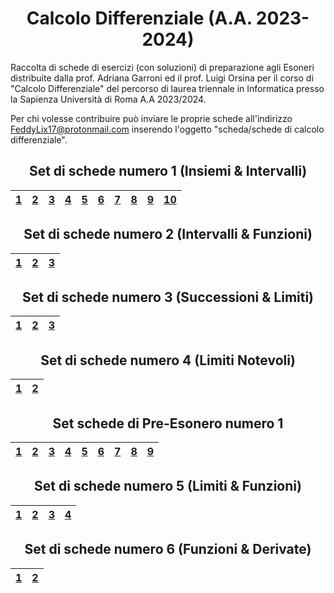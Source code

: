 <h1 align="center"> Calcolo Differenziale (A.A. 2023-2024) </h1>

Raccolta di schede di esercizi (con soluzioni) di preparazione agli Esoneri distribuite dalla prof. Adriana Garroni ed il prof. Luigi Orsina per il corso di "Calcolo Differenziale" del percorso di laurea triennale in Informatica presso la Sapienza Università di Roma A.A 2023/2024.

Per chi volesse contribuire può inviare le proprie schede all'indirizzo [FeddyLix17@protonmail.com](mailto:FeddyLix17@protonmail.com) inserendo l'oggetto "scheda/schede di calcolo differenziale".

<div align="center">

<h2> Set di schede numero 1 (Insiemi & Intervalli) </h2>

| [1](./Set%20di%20schede%20numero%201/00003.pdf) | [2](./Set%20di%20schede%20numero%201/00038.pdf) | [3](./Set%20di%20schede%20numero%201/00046.pdf) | [4](./Set%20di%20schede%20numero%201/00064.pdf) | [5](./Set%20di%20schede%20numero%201/00106.pdf) | [6](./Set%20di%20schede%20numero%201/00109.pdf) | [7](./Set%20di%20schede%20numero%201/00149.pdf) |  [8](./Set%20di%20schede%20numero%201/00197.pdf) | [9](./Set%20di%20schede%20numero%201/00234.pdf) | [10](./Set%20di%20schede%20numero%201/00280.pdf) |
| :---: | :---: | :---: | :---: | :---: | :---: | :---: | :---: | :---: | :---: |

<h2> Set di schede numero 2 (Intervalli & Funzioni) </h2>

| [1](./Set%20di%20schede%20numero%202/00005.pdf) | [2](./Set%20di%20schede%20numero%202/00128.pdf) | [3](./Set%20di%20schede%20numero%202/00280.pdf) |
| :---: | :---: | :---: |

<h2> Set di schede numero 3 (Successioni & Limiti) </h2>

| [1](/Set%20di%20schede%20numero%203/00005.pdf) | [2](./Set%20di%20schede%20numero%203/00131.pdf) | [3](./Set%20di%20schede%20numero%203/00290.pdf) |
| :---: | :---: | :---: |

<h2> Set di schede numero 4 (Limiti Notevoli) </h2>

| [1](./Set%20di%20schede%20numero%204/00133.pdf) | [2](./Set%20di%20schede%20numero%204/00298.pdf) |
| :---: | :---: |

<h2> Set schede di Pre-Esonero numero 1 </h2>

| [1](./Set%20schede%20di%20Pre-Esonero%20numero%201/00034.pdf) | [2](./Set%20schede%20di%20Pre-Esonero%20numero%201/00052.pdf) | [3](./Set%20schede%20di%20Pre-Esonero%20numero%201/00098.pdf) | [4](./Set%20schede%20di%20Pre-Esonero%20numero%201/00123.pdf) | [5](./Set%20schede%20di%20Pre-Esonero%20numero%201/00138.pdf) | [6](./Set%20schede%20di%20Pre-Esonero%20numero%201/00146.pdf) | [7](./Set%20schede%20di%20Pre-Esonero%20numero%201/00182.pdf) | [8](./Set%20schede%20di%20Pre-Esonero%20numero%201/00225.pdf) | [9](./Set%20schede%20di%20Pre-Esonero%20numero%201/00234.pdf) |
| :---: | :---: | :---: | :---: | :---: | :---: | :---: | :---: | :---: |

<h2> Set di schede numero 5 (Limiti & Funzioni) </h2>

| [1](./Set%20di%20schede%20numero%205/00009.pdf) | [2](./Set%20di%20schede%20numero%205/00016.pdf) | [3](./Set%20di%20schede%20numero%205/00017.pdf) | [4](./Set%20di%20schede%20numero%205/00138.pdf) |
| :---: | :---: | :---: | :---: |

<h2> Set di schede numero 6 (Funzioni & Derivate) </h2>

| [1](./Set%20di%20schede%20numero%206/00009.pdf) | [2](./Set%20di%20schede%20numero%206/00140.pdf) |
| :---: | :---: |

</div>
